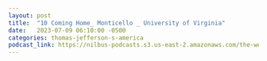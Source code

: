 ```yaml
---
layout: post
title:  "10 Coming Home_ Monticello _ University of Virginia"
date:   2023-07-09 06:10:00 -0500
categories: thomas-jefferson-s-america
podcast_link: https://nilbus-podcasts.s3.us-east-2.amazonaws.com/the-well-trained-mind/Thomas%20Jefferson's%20America/10%20Coming%20Home_%20Monticello%20_%20University%20of%20Virginia.mp3
---
```

